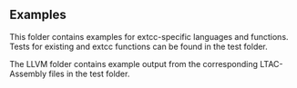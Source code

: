 ## Examples

This folder contains examples for extcc-specific languages and functions. Tests for existing and extcc functions can be found in the test folder.

The LLVM folder contains example output from the corresponding LTAC-Assembly files in the test folder.
